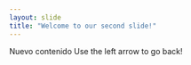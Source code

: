 ```yaml
---
layout: slide
title: "Welcome to our second slide!"
---
```

Nuevo contenido
Use the left arrow to go back!
